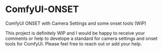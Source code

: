# ComfyUI-ONSET
ComfyUI ONSET with Camera Settings and some onset tools (WIP)

This project is definitely WIP and I would be happy to receive your comments or help to develope a standard for camera settings and onset tools for ComfyUI.
Please feel free to reach out or add your help.
